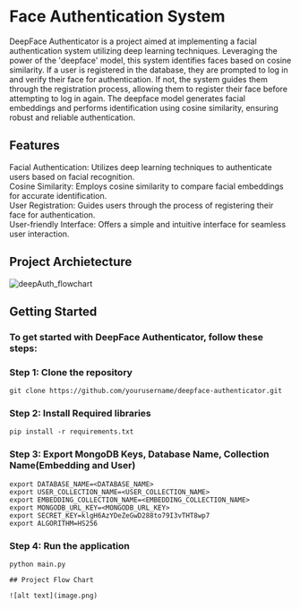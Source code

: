 # Face Authentication System

DeepFace Authenticator is a project aimed at implementing a facial authentication system utilizing deep learning techniques. Leveraging the power of the 'deepface' model, this system identifies faces based on cosine similarity. If a user is registered in the database, they are prompted to log in and verify their face for authentication. If not, the system guides them through the registration process, allowing them to register their face before attempting to log in again. The deepface model generates facial embeddings and performs identification using cosine similarity, ensuring robust and reliable authentication.

## Features
Facial Authentication: Utilizes deep learning techniques to authenticate users based on facial recognition.<br>
Cosine Similarity: Employs cosine similarity to compare facial embeddings for accurate identification.<br>
User Registration: Guides users through the process of registering their face for authentication.<br>
User-friendly Interface: Offers a simple and intuitive interface for seamless user interaction.<br>

## Project Archietecture
![deepAuth_flowchart](https://github.com/ayush31dec/deepface_authentication/assets/63890982/e157aeef-f345-4d5d-9156-9a78d3ea2be1)


## Getting Started
### To get started with DeepFace Authenticator, follow these steps:
### Step 1: Clone the repository
```
git clone https://github.com/yourusername/deepface-authenticator.git
```
### Step 2: Install Required libraries
```
pip install -r requirements.txt
```
### Step 3: Export MongoDB Keys, Database Name, Collection Name(Embedding and User)
```
export DATABASE_NAME=<DATABASE_NAME>
export USER_COLLECTION_NAME=<USER_COLLECTION_NAME>
export EMBEDDING_COLLECTION_NAME=<EMBEDDING_COLLECTION_NAME>
export MONGODB_URL_KEY=<MONGODB_URL_KEY>
export SECRET_KEY=klgH6AzYDeZeGwD288to79I3vTHT8wp7
export ALGORITHM=HS256
```
### Step 4: Run the application
```
python main.py 
```





```
## Project Flow Chart

![alt text](image.png)

```